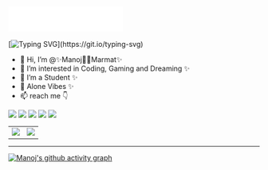 <img src=images/header.svg alt="Hi there! How are you doing?"/>

[![Typing SVG](https://readme-typing-svg.herokuapp.com?color=%23C90CFF&multiline=true&height=60&lines=Final+Year+Student%2C;____"Self-Learner".)](https://git.io/typing-svg)
- 👋 Hi, I’m @✨Manoj👨‍💻Marmat✨
- 👀 I’m interested in Coding, Gaming and Dreaming ✨
- 🌱 I’m a Student ✨
- 💞️ Alone Vibes ✨
- 📫 reach me  👇

[![](https://img.shields.io/badge/Manoj_Marmat-%23181717?style=for-the-badge&logo=linkedin&logoColor=0077b5&color=blueviolet&labelColor=black)](https://www.linkedin.com/in/manoj-marmat-974027190/)
[![](https://img.shields.io/badge/Manoj_Marmat-%23181717?style=for-the-badge&logo=instagram&color=blueviolet&labelColor=black)](https://www.instagram.com/m.a.n.o.j_m.a.r.m.a.t/)
[![](https://img.shields.io/badge/Manoj_Marmat-%23181717?style=for-the-badge&logo=upwork&color=blueviolet&labelColor=black)](https://www.upwork.com/freelancers/~01e61ea9e0fd2c4048)
[![](https://img.shields.io/badge/Manoj_Marmat-%23181717?style=for-the-badge&logo=gmail&color=blueviolet&labelColor=black)](https://www.manojmarmat762000@gmail.com)
[![](https://img.shields.io/badge/Manoj_Marmat-%23181717?style=for-the-badge&logo=facebook&color=blueviolet&labelColor=black)](https://www.facebook.com/manoj.marmat.10/)


<table><tr><td><img src="https://github-readme-stats.vercel.app/api?username=Manoj0Marmat&show_icons=true&theme=outrun" /></td><td><img src="http://github-readme-streak-stats.herokuapp.com?user=Manoj0Marmat&theme=midnight-purple"/></td></tr></table>

<hr>

<!-- [![GitHub Streak](http://github-readme-streak-stats.herokuapp.com?user=Manoj0Marmat&theme=blood-dark)](https://git.io/streak-stats) [![Top Langs](https://github-readme-stats.vercel.app/api/top-langs/?username=Manoj0Marmat&layout=compact&theme=dracula&langs_count=5)](https://github.com/Manoj0Marmat/github-readme-stats) -->



[![Manoj's github activity graph](https://activity-graph.herokuapp.com/graph?username=Manoj0Marmat&theme=rogue)](https://github.com/ashutosh00710/github-readme-activity-graph)





<!--
**Manoj0Marmat/Manoj0Marmat** is a ✨ _special_ ✨ repository because its `README.md` (this file) appears on your GitHub profile.

Here are some ideas to get you started:

- 🔭 I’m currently working on ...
- 🌱 I’m currently learning ...
- 👯 I’m looking to collaborate on ...
- 🤔 I’m looking for help with ...
- 💬 Ask me about ...
- 📫 How to reach me: ...
- 😄 Pronouns: ...
- ⚡ Fun fact: ...
-->
